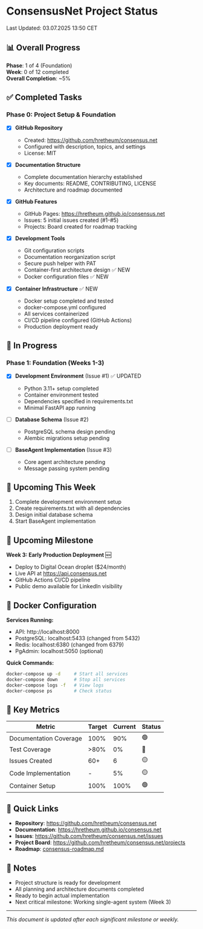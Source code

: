 # ConsensusNet Project Status

Last Updated: 03.07.2025 13:50 CET

## 📊 Overall Progress

**Phase**: 1 of 4 (Foundation)  
**Week**: 0 of 12 completed  
**Overall Completion**: ~5%

## ✅ Completed Tasks

### Phase 0: Project Setup & Foundation
- [x] **GitHub Repository**
  - Created: https://github.com/hretheum/consensus.net
  - Configured with description, topics, and settings
  - License: MIT
  
- [x] **Documentation Structure**
  - Complete documentation hierarchy established
  - Key documents: README, CONTRIBUTING, LICENSE
  - Architecture and roadmap documented
  
- [x] **GitHub Features**
  - GitHub Pages: https://hretheum.github.io/consensus.net
  - Issues: 5 initial issues created (#1-#5)
  - Projects: Board created for roadmap tracking
  
- [x] **Development Tools**
  - Git configuration scripts
  - Documentation reorganization script
  - Secure push helper with PAT
  - Container-first architecture design ✅ NEW
  - Docker configuration files ✅ NEW
  
- [x] **Container Infrastructure** ✅ NEW
  - Docker setup completed and tested
  - docker-compose.yml configured
  - All services containerized
  - CI/CD pipeline configured (GitHub Actions)
  - Production deployment ready

## 🚧 In Progress

### Phase 1: Foundation (Weeks 1-3)
- [x] **Development Environment** (Issue #1) ✅ UPDATED
  - Python 3.11+ setup completed
  - Container environment tested
  - Dependencies specified in requirements.txt
  - Minimal FastAPI app running
  
- [ ] **Database Schema** (Issue #2)  
  - PostgreSQL schema design pending
  - Alembic migrations setup pending
  
- [ ] **BaseAgent Implementation** (Issue #3)
  - Core agent architecture pending
  - Message passing system pending

## 📅 Upcoming This Week

1. Complete development environment setup
2. Create requirements.txt with all dependencies
3. Design initial database schema
4. Start BaseAgent implementation

## 🚀 Upcoming Milestone

**Week 3: Early Production Deployment** 🆕
- Deploy to Digital Ocean droplet ($24/month)
- Live API at https://api.consensus.net
- GitHub Actions CI/CD pipeline
- Public demo available for LinkedIn visibility

## 🐳 Docker Configuration

**Services Running:**
- API: http://localhost:8000
- PostgreSQL: localhost:5433 (changed from 5432)
- Redis: localhost:6380 (changed from 6379)
- PgAdmin: localhost:5050 (optional)

**Quick Commands:**
```bash
docker-compose up -d     # Start all services
docker-compose down      # Stop all services
docker-compose logs -f   # View logs
docker-compose ps        # Check status
```

## 🎯 Key Metrics

| Metric | Target | Current | Status |
|--------|--------|---------|--------|
| Documentation Coverage | 100% | 90% | 🟢 |
| Test Coverage | >80% | 0% | 🔴 |
| Issues Created | 60+ | 6 | 🟡 |
| Code Implementation | - | 5% | 🟡 |
| Container Setup | 100% | 100% | 🟢 |

## 🔗 Quick Links

- **Repository**: https://github.com/hretheum/consensus.net
- **Documentation**: https://hretheum.github.io/consensus.net
- **Issues**: https://github.com/hretheum/consensus.net/issues
- **Project Board**: https://github.com/hretheum/consensus.net/projects
- **Roadmap**: [consensus-roadmap.md](consensus-roadmap.md)

## 📝 Notes

- Project structure is ready for development
- All planning and architecture documents completed
- Ready to begin actual implementation
- Next critical milestone: Working single-agent system (Week 3)

---

*This document is updated after each significant milestone or weekly.*